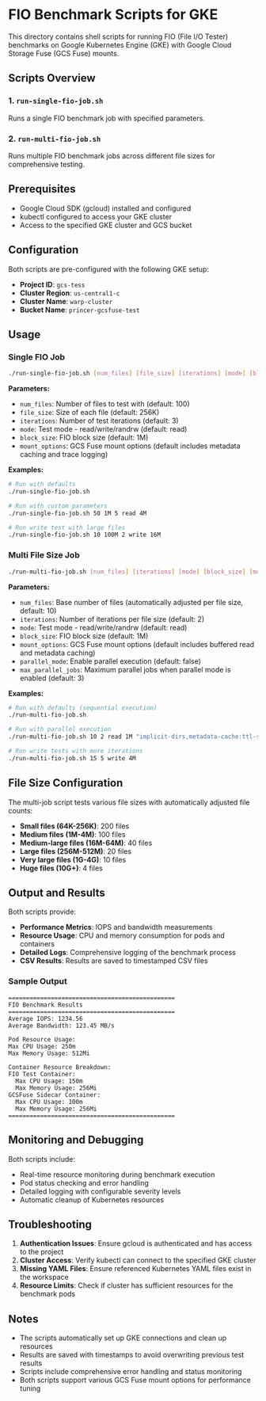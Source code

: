 # FIO Benchmark Scripts for GKE

This directory contains shell scripts for running FIO (File I/O Tester) benchmarks on Google Kubernetes Engine (GKE) with Google Cloud Storage Fuse (GCS Fuse) mounts.

## Scripts Overview

### 1. `run-single-fio-job.sh`
Runs a single FIO benchmark job with specified parameters.

### 2. `run-multi-fio-job.sh`
Runs multiple FIO benchmark jobs across different file sizes for comprehensive testing.

## Prerequisites

- Google Cloud SDK (gcloud) installed and configured
- kubectl configured to access your GKE cluster
- Access to the specified GKE cluster and GCS bucket

## Configuration

Both scripts are pre-configured with the following GKE setup:
- **Project ID**: `gcs-tess`
- **Cluster Region**: `us-central1-c`
- **Cluster Name**: `warp-cluster`
- **Bucket Name**: `princer-gcsfuse-test`

## Usage

### Single FIO Job

```bash
./run-single-fio-job.sh [num_files] [file_size] [iterations] [mode] [block_size] [mount_options]
```

**Parameters:**
- `num_files`: Number of files to test with (default: 100)
- `file_size`: Size of each file (default: 256K)
- `iterations`: Number of test iterations (default: 3)
- `mode`: Test mode - read/write/randrw (default: read)
- `block_size`: FIO block size (default: 1M)
- `mount_options`: GCS Fuse mount options (default includes metadata caching and trace logging)

**Examples:**
```bash
# Run with defaults
./run-single-fio-job.sh

# Run with custom parameters
./run-single-fio-job.sh 50 1M 5 read 4M

# Run write test with large files
./run-single-fio-job.sh 10 100M 2 write 16M
```

### Multi File Size Job

```bash
./run-multi-fio-job.sh [num_files] [iterations] [mode] [block_size] [mount_options] [parallel_mode] [max_parallel_jobs]
```

**Parameters:**
- `num_files`: Base number of files (automatically adjusted per file size, default: 10)
- `iterations`: Number of iterations per file size (default: 2)
- `mode`: Test mode - read/write/randrw (default: read)
- `block_size`: FIO block size (default: 1M)
- `mount_options`: GCS Fuse mount options (default includes buffered read and metadata caching)
- `parallel_mode`: Enable parallel execution (default: false)
- `max_parallel_jobs`: Maximum parallel jobs when parallel mode is enabled (default: 3)

**Examples:**
```bash
# Run with defaults (sequential execution)
./run-multi-fio-job.sh

# Run with parallel execution
./run-multi-fio-job.sh 10 2 read 1M "implicit-dirs,metadata-cache:ttl-secs:60" true 3

# Run write tests with more iterations
./run-multi-fio-job.sh 15 5 write 4M
```

## File Size Configuration

The multi-job script tests various file sizes with automatically adjusted file counts:
- **Small files (64K-256K)**: 200 files
- **Medium files (1M-4M)**: 100 files  
- **Medium-large files (16M-64M)**: 40 files
- **Large files (256M-512M)**: 20 files
- **Very large files (1G-4G)**: 10 files
- **Huge files (10G+)**: 4 files

## Output and Results

Both scripts provide:
- **Performance Metrics**: IOPS and bandwidth measurements
- **Resource Usage**: CPU and memory consumption for pods and containers
- **Detailed Logs**: Comprehensive logging of the benchmark process
- **CSV Results**: Results are saved to timestamped CSV files

### Sample Output
```
===============================================
FIO Benchmark Results
===============================================
Average IOPS: 1234.56
Average Bandwidth: 123.45 MB/s

Pod Resource Usage:
Max CPU Usage: 250m
Max Memory Usage: 512Mi

Container Resource Breakdown:
FIO Test Container:
  Max CPU Usage: 150m
  Max Memory Usage: 256Mi
GCSFuse Sidecar Container:
  Max CPU Usage: 100m
  Max Memory Usage: 256Mi
===============================================
```

## Monitoring and Debugging

Both scripts include:
- Real-time resource monitoring during benchmark execution
- Pod status checking and error handling
- Detailed logging with configurable severity levels
- Automatic cleanup of Kubernetes resources

## Troubleshooting

1. **Authentication Issues**: Ensure gcloud is authenticated and has access to the project
2. **Cluster Access**: Verify kubectl can connect to the specified GKE cluster
3. **Missing YAML Files**: Ensure referenced Kubernetes YAML files exist in the workspace
4. **Resource Limits**: Check if cluster has sufficient resources for the benchmark pods

## Notes

- The scripts automatically set up GKE connections and clean up resources
- Results are saved with timestamps to avoid overwriting previous test results
- Scripts include comprehensive error handling and status monitoring
- Both scripts support various GCS Fuse mount options for performance tuning
